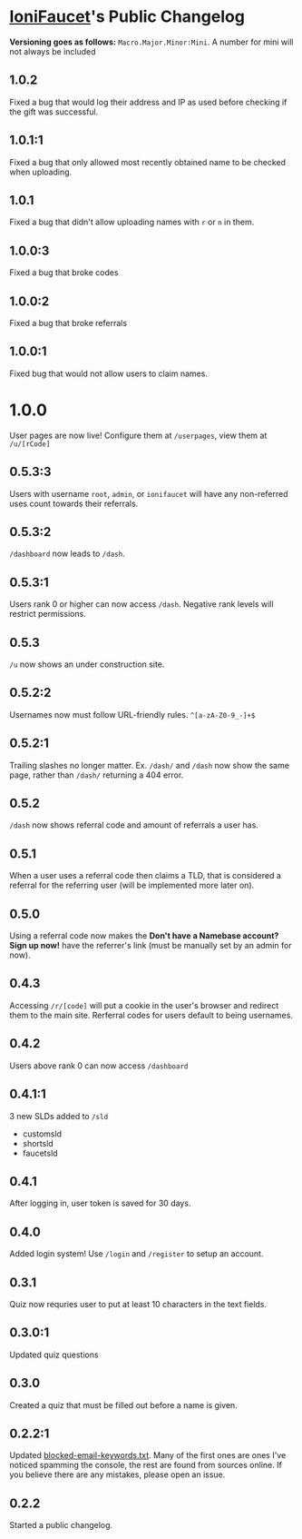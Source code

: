 # [IoniFaucet](http://faucet.ionibyte.com/)'s Public Changelog

**Versioning goes as follows:** ``Macro.Major.Minor:Mini``.
A number for mini will not always be included

## 1.0.2
Fixed a bug that would log their address and IP as used before checking if the gift was successful.

## 1.0.1:1
Fixed a bug that only allowed most recently obtained name to be checked when uploading.

## 1.0.1
Fixed a bug that didn't allow uploading names with ``r`` or ``n`` in them.

## 1.0.0:3
Fixed a bug that broke codes

## 1.0.0:2
Fixed a bug that broke referrals

## 1.0.0:1
Fixed bug that would not allow users to claim names.

# 1.0.0
User pages are now live! Configure them at ``/userpages``, view them at ``/u/[rCode]``

## 0.5.3:3
Users with username ``root``, ``admin``, or ``ionifaucet`` will have any non-referred uses count towards their referrals.

## 0.5.3:2
``/dashboard`` now leads to ``/dash``.

## 0.5.3:1
Users rank 0 or higher can now access ``/dash``. Negative rank levels will restrict permissions.

## 0.5.3
``/u`` now shows an under construction site.

## 0.5.2:2
Usernames now must follow URL-friendly rules. ``^[a-zA-Z0-9_-]+$``

## 0.5.2:1
Trailing slashes no longer matter.
Ex. ``/dash/`` and ``/dash`` now show the same page, rather than ``/dash/`` returning a 404 error.

## 0.5.2
``/dash`` now shows referral code and amount of referrals a user has.

## 0.5.1
When a user uses a referral code then claims a TLD, that is considered a referral for the referring user (will be implemented more later on).

## 0.5.0
Using a referral code now makes the **Don't have a Namebase account? Sign up now!** have the referrer's link (must be manually set by an admin for now).

## 0.4.3
Accessing ``/r/[code]`` will put a cookie in the user's browser and redirect them to the main site. Rerferral codes for users default to being usernames.

## 0.4.2
Users above rank 0 can now access ``/dashboard``

## 0.4.1:1
3 new SLDs added to ``/sld``
- customsld
- shortsld
- faucetsld

## 0.4.1
After logging in, user token is saved for 30 days.

## 0.4.0
Added login system! Use ``/login`` and ``/register`` to setup an account.

## 0.3.1
Quiz now requries user to put at least 10 characters in the text fields.

## 0.3.0:1
Updated quiz questions

## 0.3.0
Created a quiz that must be filled out before a name is given.

## 0.2.2:1
Updated [blocked-email-keywords.txt](blocked-email-keywords.txt). Many of the first ones are ones I've noticed spamming the console, the rest are found from sources online. If you believe there are any mistakes, please open an issue.

## 0.2.2
Started a public changelog.
